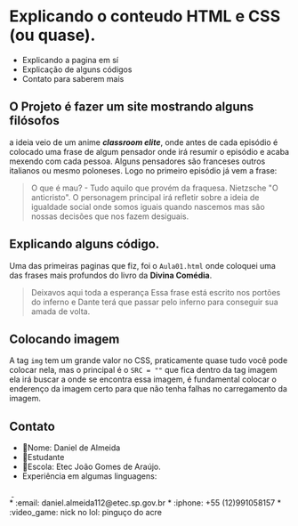 # **Explicando o conteudo HTML e CSS (ou quase).**

- Explicando a pagina em sí
- Explicação de alguns códigos
- Contato para saberem mais

## O Projeto é fazer um site mostrando alguns filósofos
a ideia veio de um anime ***classroom elite***, onde antes de cada episódio é colocado uma frase de algum pensador onde irá resumir o episódio e acaba mexendo com cada pessoa. Alguns pensadores são franceses outros italianos ou mesmo poloneses.
Logo no primeiro episódio já vem a frase:
   >O que é mau? - Tudo aquilo que provém da fraquesa.
   >Nietzsche "O anticristo".
    O personagem principal irá refletir sobre a ideia de igualdade social onde somos iguais quando nascemos mas são nossas decisões que nos fazem desiguais.
## Explicando alguns código.
Uma das primeiras paginas que fiz, foi o `Aula01.html` onde coloquei uma das frases mais profundos do livro da **Divina Comédia**.
>Deixavos aqui toda a esperança
Essa frase está escrito nos portões do inferno e Dante terá que passar pelo inferno para conseguir sua amada de volta.
## Colocando imagem
A tag `img` tem um grande valor no CSS, praticamente quase tudo você pode colocar nela, mas o principal é o `SRC = ""` que fica dentro da tag imagem ela irá buscar a onde se encontra essa imagem, é fundamental colocar o enderenço da imagem certo para que não tenha falhas no carregamento da imagem.

## Contato
* :boy:Nome: Daniel de Almeida
* :school_satchel:Estudante
* :school:Escola: Etec João Gomes de Araújo.
* Experiência em algumas linguagens:
<div>
<a href="HTML"> <img src="https://img.shields.io/badge/HTML5-E34F26?style=for-the-badge&logo=html5&logoColor=white" alt=""></a> 
<a href="CSS"> <img src="https://img.shields.io/badge/CSS3-1572B6?style=for-the-badge&logo=css3&logoColor=white" alt=""> </a>
<a href="PHP"><img src="https://img.shields.io/badge/PHP-777BB4?style=for-the-badge&logo=php&logoColor=white" alt=""></a>
<a href="Markdown"><img src="https://img.shields.io/badge/Markdown-000000?style=for-the-badge&logo=markdown&logoColor=white" alt=""></a>
<a href="Bootstrap"><img src="https://img.shields.io/badge/Bootstrap-563D7C?style=for-the-badge&logo=bootstrap&logoColor=white" alt=""></a>
<a href="MySQL"><img src="https://img.shields.io/badge/MySQL-00000F?style=for-the-badge&logo=mysql&logoColor=white" alt=""></a>
<a href="MSOffice"><img src="https://img.shields.io/badge/Microsoft_Office-D83B01?style=for-the-badge&logo=microsoft-office&logoColor=white" alt=""></a>
<a href="Steam"><img src="https://img.shields.io/badge/Steam-000000?style=for-the-badge&logo=steam&logoColor=white" alt=""></a>
<a href="YT_Music"><img src="https://img.shields.io/badge/YouTube_Music-FF0000?style=for-the-badge&logo=youtube-music&logoColor=white" alt=""></a>

</div>
* :email: daniel.almeida112@etec.sp.gov.br
* :iphone: +55 (12)991058157
* :video_game: nick no lol: pinguço do acre 

<div>
    <a href="yt"><img src="https://img.shields.io/badge/WhatsApp-25D366?style=for-the-badge&logo=whatsapp&logoColor=white" alt=""></a>
    <a href="##"><img src="https://img.shields.io/badge/GitHub-100000?style=for-the-badge&logo=github&logoColor=white" alt=""></a>
    <a href="kkk"><img src="https://img.shields.io/badge/Twitch-9146FF?style=for-the-badge&logo=twitch&logoColor=white" alt=""> </a>

</div>